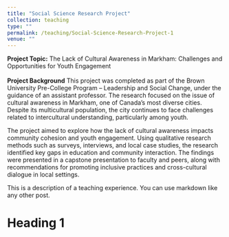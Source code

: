 ```yaml
---
title: "Social Science Research Project"
collection: teaching
type: ""
permalink: /teaching/Social-Science-Research-Project-1
venue: ""
---
```


**Project Topic:** The Lack of Cultural Awareness in Markham: Challenges and Opportunities for Youth Engagement
<br><br>**Project Background**
This project was completed as part of the Brown University Pre-College Program – Leadership and Social Change, under the guidance of an assistant professor. The research focused on the issue of cultural awareness in Markham, one of Canada’s most diverse cities. Despite its multicultural population, the city continues to face challenges related to intercultural understanding, particularly among youth.

The project aimed to explore how the lack of cultural awareness impacts community cohesion and youth engagement. Using qualitative research methods such as surveys, interviews, and local case studies, the research identified key gaps in education and community interaction. The findings were presented in a capstone presentation to faculty and peers, along with recommendations for promoting inclusive practices and cross-cultural dialogue in local settings.





This is a description of a teaching experience. You can use markdown like any other post.

Heading 1
======


